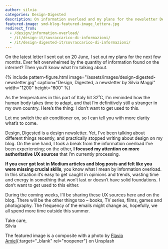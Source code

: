 ```yaml
---
author: silvia
categories: Design-Digested
description: On information overload and my plans for the newsletter Design, Digested.
featured-image: smd-blog-featured-image_lettera.jpg
redirect_from:
  - /design/information-overload/
  - /it/design-it/sovraccarico-di-informazioni/
  - /it/design-digested-it/sovraccarico-di-informazioni/
---
```

On the latest letter I sent out on 20 June, I set out my plans for the next few months. Ever felt overwhelmed by the quantity of information found on the internet? Then you’ll know what I’m talking about.

<!--more-->

{% include pattern-figure.html image="/assets/images/design-digested-newsletter.jpg" caption="Design, Digested, a newsletter by Silvia Maggi" width="1200" height="600" %}

As the temperatures in this part of Italy hit 32˚C, I’m reminded how the human body takes time to adapt, and that I’m definitively still a stranger in my own country. Here’s the thing: I don’t want to get used to this.

Let me switch the air conditioner on, so I can tell you with more clarity what’s to come.

Design, Digested is a design newsletter. Yet, I’ve been talking about different things recently, and practically stopped writing about design on my blog. On the one hand, I took a break from the information overload I’ve been experiencing; on the other, **I focused my attention on more authoritative UX sources** that I’m currently processing.

**If you ever got lost in Medium articles and blog posts and felt like you were missing crucial skills**, you know what I mean by information overload. In this situation it’s easy to get caught in opinions and trends, wasting time and energy in something that won’t last or doesn’t have solid foundations. I don’t want to get used to this either.

During the coming weeks, I’ll be sharing these UX sources here and on the blog. There will be the other things too – books, TV series, films, games and photography. The frequency of the emails might change as, hopefully, we all spend more time outside this summer.

Take care,  
Silvia

The featured image is a composite with a photo by [Flavio Amiel](https://unsplash.com/@flavioamiel){:target="_blank" rel="noopener"} on Unsplash
